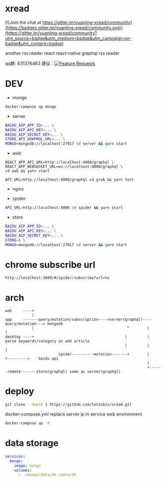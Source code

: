 # xread

[![Join the chat at https://gitter.im/yuanjing-xread/community](https://badges.gitter.im/yuanjing-xread/community.svg)](https://gitter.im/yuanjing-xread/community?utm_source=badge&utm_medium=badge&utm_campaign=pr-badge&utm_content=badge)

another rss reader
react react-native graphql rss reader

qq群: 631376463
建议：[![Feature Requests](http://feathub.com/lotosbin/xread?format=svg)](http://feathub.com/lotosbin/xread)
# DEV

- mongo
```bash
docker-compose up mongo
```
- server
```bash
BAIDU_AIP_APP_ID=... \
BAIDU_AIP_API_KEY=... \
BAIDU_AIP_SECRET_KEY=... \
STORE_API_GRAPHQL_URL=... \
MONGO=mongodb://localhost:27017 cd server && yarn start
```
- web
```
REACT_APP_API_URL=http://localhost:4000/graphql \
REACT_APP_WEBSOCKET_URL=ws://localhost:4000/graphql \
cd web && yarn start

API_URL=http://localhost:4000/graphql cd grab && yarn test
```
- nginx

- spider
```bash
API_URL=http://localhost:4000 cd spider && yarn start
```

- store
```bash
BAIDU_AIP_APP_ID=... \
BAIDU_AIP_API_KEY=... \
BAIDU_AIP_SECRET_KEY=... \
STORE=1 \
MONGO=mongodb://localhost:27017 cd server && yarn start
```
# chrome subscribe url
```
http://localhost:3000/#/spider/subscribe?url=%s
```
# arch
```
web     ----+
            |
app     -------query/mutation/subscription---->server(graphql)----query/mutation---> mongodb
            |                                          ^        |      |
desktop ----+                                         |         |  parse keywords/category on add article
                                                      |         |     |
                        spider----------mutation-------+        |      +--------->    baidu api
                                                                | 
                                                                +------remote-------store(graphql) same as server(graphql)
```

# deploy

```bash
git clone --depth 1 https://github.com/lotosbin/xread.git
```

docker-compose.yml
replace server ip in service web environment
```bash
docker-compose up -d
```

# data storage
```yaml
services:
  mongo:
    image: mongo
    volumes:
      - ./mongo/data/db:/data/db
```
